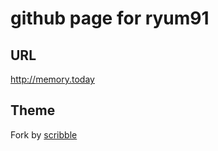 # github page for ryum91

## URL
http://memory.today

## Theme
Fork by [scribble](https://github.com/muan/scribble)

